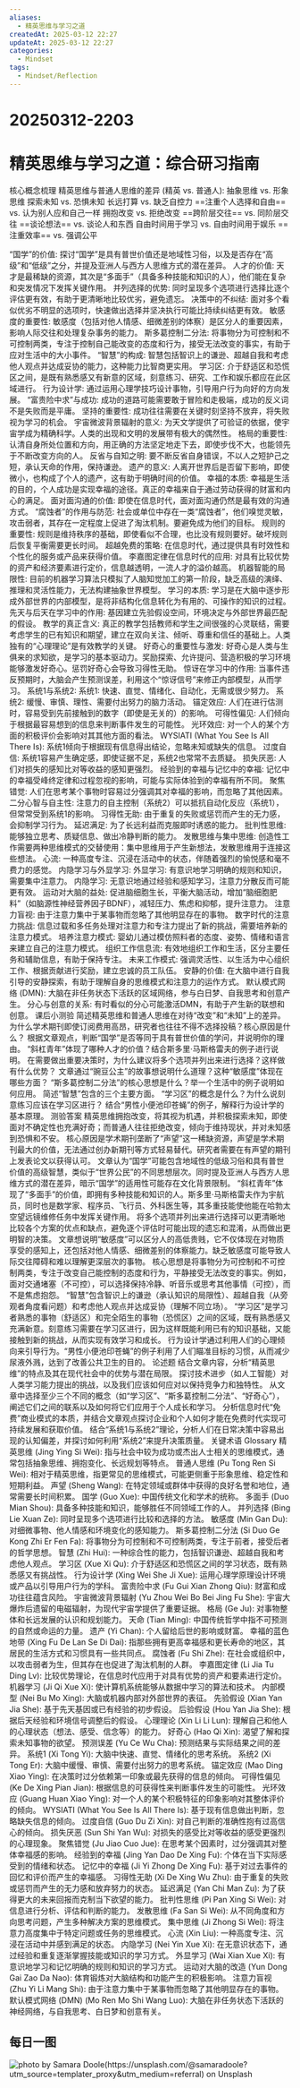 ```yaml
---
aliases:
  - 精英思维与学习之道
createdAt: 2025-03-12 22:27
updateAt: 2025-03-12 22:27
categories:
  - Mindset
tags:
  - Mindset/Reflection
---
```

# 20250312-2203
# 精英思维与学习之道：综合研习指南
核心概念梳理
精英思维与普通人思维的差异 (精英 vs. 普通人):
抽象思维 vs. 形象思维
探索未知 vs. 恐惧未知
长远打算 vs. 缺乏自控力
==注重个人选择和自由== vs. 认为别人应和自己一样
拥抱改变 vs. 拒绝改变
==跨阶层交往== vs. 同阶层交往
==谈论想法== vs. 谈论人和东西
自由时间用于学习 vs. 自由时间用于娱乐
==注重效率== vs. 强调公平



“国学”的价值: 探讨“国学”是具有普世价值还是地域性习俗，以及是否存在“高级”和“低级”之分，并提及亚洲人与西方人思维方式的潜在差异。
人才的价值: 天才是最稀缺的资源，其次是“多面手”（具备多种技能和知识的人），他们能在复杂和突发情况下发挥关键作用。
并列选择的优势: 同时呈现多个选项进行选择比逐个评估更有效，有助于更清晰地比较优劣，避免遗忘。
决策中的不纠结: 面对多个看似优劣不明显的选项时，快速做出选择并坚决执行可能比持续纠结更有效。
敏感度的重要性: 敏感度（包括对他人情感、细微差别的体察）是区分人的重要因素，影响人际交往和处理复杂事务的能力。
斯多葛控制二分法: 将事物分为可控制和不可控制两类，专注于控制自己能改变的态度和行为，接受无法改变的事实，有助于应对生活中的大小事件。
“智慧”的构成: 智慧包括智识上的谦逊、超越自我和考虑他人观点并达成妥协的能力，这种能力比智商更实用。
学习区: 介于舒适区和恐慌区之间，是既有熟悉感又有新意的区域，刻意练习、研究、工作和娱乐都应在此区域进行。
行为设计学: 通过运用心理学技巧设计事物，引导用户行为向好的方向发展。
“富贵险中求”与成功: 成功的道路可能需要敢于冒险和走极端，成功的反义词不是失败而是平庸。
坚持的重要性: 成功往往需要在关键时刻坚持不放弃，将失败视为学习的机会。
宇宙微波背景辐射的意义: 为天文学提供了可验证的依据，使宇宙学成为精确科学。人类的出现和文明的发展带有极大的偶然性。
格局的重要性: 认清自身所处位置和方向，用正确的方法坚定地走下去，即使步伐不大，也能领先于不断改变方向的人。
反省与自知之明: 要不断反省自身错误，不以人之短护己之短，承认天命的作用，保持谦逊。
遗产的意义: 人离开世界后是否留下影响，即使微小，也构成了个人的遗产，这有助于明确时间的价值。
幸福的本质: 幸福是生活的目的，个人成功是实现幸福的途径。真正的幸福来自于通过劳动获得的财富和内心的满足。
面对面沟通的价值: 即使在信息时代，面对面沟通仍然是最有效的沟通方式。
“腐蚀者”的作用与防范: 社会或单位中存在一类“腐蚀者”，他们嗅觉灵敏，攻击弱者，其存在一定程度上促进了淘汰机制。要避免成为他们的目标。
规则的重要性: 规则是维持秩序的基础，即使看似不合理，也比没有规则要好。破坏规则后恢复平衡需要更长时间。
超越免费的策略: 在信息时代，通过提供具有时效性和个性化的服务或产品来获得价值。
李嘉图定律在信息时代的应用: 对具有比较优势的资产和经济要素进行定价，信息越透明，一流人才的溢价越高。
机器智能的局限性: 目前的机器学习算法只模拟了人脑知觉加工的第一阶段，缺乏高级的演绎、推理和灵活性能力，无法构建抽象世界模型。
学习的本质: 学习是在大脑中逐步形成外部世界的内部模型，是将非结构化信息转化为有用的、可操作的知识的过程。
先天与后天在学习中的作用: 基因建立先验假设空间，环境决定与外部世界最匹配的假设。
教学的真正含义: 真正的教学包括教师和学生之间很强的心灵联结，需要考虑学生的已有知识和期望，建立在双向关注、倾听、尊重和信任的基础上。人类独有的“心理理论”是有效教学的关键。
好奇心的重要性与激发: 好奇心是人类与生俱来的求知欲，是学习的基本驱动力。奖励探索、允许提问、营造积极的学习环境能够激发好奇心。惩罚好奇心会导致习得性无助。
惊讶在学习中的作用: 当事件违反预期时，大脑会产生预测误差，利用这个“惊讶信号”来修正内部模型，从而学习。
系统1与系统2:
系统1: 快速、直觉、情绪化、自动化，无需或很少努力。
系统2: 缓慢、审慎、理性、需要付出努力的脑力活动。
锚定效应: 人们在进行估测时，容易受到先前接触到的数字（即使是无关的）的影响。
可得性偏见: 人们倾向于根据最容易想到的信息来判断事件发生的可能性。
光环效应: 对一个人的某个方面的积极评价会影响对其其他方面的看法。
WYSIATI (What You See Is All There Is): 系统1倾向于根据现有信息得出结论，忽略未知或缺失的信息。
过度自信: 系统1容易产生确定感，即使证据不足，系统2也常常不去质疑。
损失厌恶: 人们对损失的感知比对等收益的感知更强烈。
经验到的幸福与记忆中的幸福: 记忆中的幸福受峰终定律和过程忽视的影响，可能与实际体验到的幸福有所不同。
聚焦错觉: 人们在思考某个事物时容易过分强调其对幸福的影响，而忽略了其他因素。
二分心智与自主性: 注意力的自主控制（系统2）可以抵抗自动化反应（系统1），但常常受到系统1的影响。
习得性无助: 由于重复的失败或惩罚而产生的无力感，会抑制学习行为。
延迟满足: 为了长远利益而克服即时诱惑的能力。
批判性思维: 能够独立思考、质疑信息、做出冷静判断的能力。
发散思维与集中思维: 创造性工作需要两种思维模式的交替使用：集中思维用于产生新想法，发散思维用于连接这些想法。
心流: 一种高度专注、沉浸在活动中的状态，伴随着强烈的愉悦感和毫不费力的感觉。
内隐学习与外显学习:
外显学习: 有意识地学习明确的规则和知识，需要集中注意力。
内隐学习: 无意识地通过经验和感知学习，注意力分散反而可能更有效。
运动对大脑的益处: 促进脑细胞生长，平衡大脑活动，增加“脑细胞肥料”（如脑源性神经营养因子BDNF），减轻压力、焦虑和抑郁，提升注意力。
注意力盲视: 由于注意力集中于某事物而忽略了其他明显存在的事物。
数字时代的注意力挑战: 信息过载和多任务处理对注意力和专注力提出了新的挑战，需要培养新的注意力模式。
培养注意力模式: 婴幼儿通过模仿照料者的态度、姿势、情绪和语言来建立自己的注意力模式。
组织工作信息流: 有效地组织工作和生活，区分主要任务和辅助信息，有助于保持专注。
未来工作模式: 强调灵活性、以生活为中心组织工作、根据贡献进行奖励，建立忠诚的员工队伍。
安静的价值: 在大脑中进行自我引导的安静探索，有助于理解自身的思维模式和注意力的运作方式。
默认模式网络 (DMN): 大脑在非任务状态下活跃的区域网络，参与白日梦、自我思考和创意产生。
分心与创意的关系: 有时看似的分心可能激活DMN，有助于产生新的联想和创意。
课后小测验
简述精英思维和普通人思维在对待“改变”和“未知”上的差异。
为什么学术期刊即使订阅费用高昂，研究者也往往不得不选择投稿？核心原因是什么？
根据文章观点，判断“国学”是否等同于具有普世价值的学问，并说明你的理由。
“斜杠青年”体现了哪种人才的价值？结合斯多里·马斯格雷夫的例子进行说明。
在需要做出重要决策时，为什么建议将多个选项并列出来进行选择？这样做有什么优势？
文章通过“豌豆公主”的故事想说明什么道理？这种“敏感度”体现在哪些方面？
“斯多葛控制二分法”的核心思想是什么？举一个生活中的例子说明如何应用。
简述“智慧”包含的三个主要方面。
“学习区”的概念是什么？为什么说刻意练习应该在学习区进行？
结合“男性小便池印苍蝇”的例子，解释行为设计学的基本原理。
测验答案
精英思维拥抱改变，将其视为机遇，并积极探索未知，即使面对不确定性也充满好奇；而普通人往往拒绝改变，倾向于维持现状，并对未知感到恐惧和不安。
核心原因是学术期刊垄断了“声望”这一稀缺资源，声望是学术期刊最大的价值，无法通过创办新期刊等方式轻易替代。研究者需要在有声望的期刊上发表论文以获得认可。
文章认为“国学”可能包含地域性的低级习俗和具有普世价值的高级智慧，类似于“世界公民”的不同思想层次。同时提及亚洲人与西方人思维方式的潜在差异，暗示“国学”的适用性可能存在文化背景限制。
“斜杠青年”体现了“多面手”的价值，即拥有多种技能和知识的人。斯多里·马斯格雷夫作为宇航员，同时也是数学家、程序员、飞行员、外科医生等，其多重技能使他能在哈勃太空望远镜维修任务中发挥关键作用。
将多个选项并列出来进行选择可以更清晰地比较各个方案的优点和缺点，避免逐个评估时可能出现的遗忘和混淆，从而做出更明智的决策。
文章想说明“敏感度”可以区分人的高低贵贱，它不仅体现在对物质享受的感知上，还包括对他人情感、细微差别的体察能力。缺乏敏感度可能导致人际交往障碍和难以理解更深层次的事物。
核心思想是将事物分为可控制和不可控制两类，专注于改变自己能控制的态度和行为，平静接受无法改变的事实。例如，面对交通堵塞（不可控），可以选择保持冷静、听音乐或思考其他事情（可控），而不是焦虑抱怨。
“智慧”包含智识上的谦逊（承认知识的局限性）、超越自我（从旁观者角度看问题）和考虑他人观点并达成妥协（理解不同立场）。
“学习区”是学习者熟悉的事物（舒适区）和完全陌生的事物（恐慌区）之间的区域，既有熟悉感又充满新意。刻意练习需要在学习区进行，因为这样既能利用已有的知识基础，又能接触到新的挑战，从而实现有效学习和成长。
行为设计学通过利用人们的心理倾向来引导行为。“男性小便池印苍蝇”的例子利用了人们瞄准目标的习惯，从而减少尿液外溅，达到了改善公共卫生的目的。
论述题
结合文章内容，分析“精英思维”的特点及其在现代社会中的优势与潜在局限。
探讨技术进步（如人工智能）对人类学习能力提出的挑战，以及我们应该如何应对以保持竞争力和独特性。
从文章中选择至少三个不同的概念（如“学习区”、“斯多葛控制二分法”、“好奇心”），阐述它们之间的联系以及如何将它们应用于个人成长和学习。
分析信息时代“免费”商业模式的本质，并结合文章观点探讨企业和个人如何才能在免费时代实现可持续发展和获取价值。
结合“系统1与系统2”理论，分析人们在日常决策中容易出现的认知偏差，并探讨如何利用“系统2”来提升决策质量。
关键术语 Glossary
精英思维 (Jing Ying Si Wei): 指与社会中较为成功或杰出人士相关的思维模式，通常包括抽象思维、拥抱变化、长远规划等特点。
普通人思维 (Pu Tong Ren Si Wei): 相对于精英思维，指更常见的思维模式，可能更侧重于形象思维、稳定性和短期利益。
声望 (Sheng Wang): 在特定领域或群体中获得的良好名誉和地位，通常需要长时间积累。
国学 (Guo Xue): 中国传统文化和学术的统称。
多面手 (Duo Mian Shou): 具备多种技能和知识，能够胜任不同领域工作的人。
并列选择 (Bing Lie Xuan Ze): 同时呈现多个选项进行比较和选择的方法。
敏感度 (Min Gan Du): 对细微事物、他人情感和环境变化的感知能力。
斯多葛控制二分法 (Si Duo Ge Kong Zhi Er Fen Fa): 将事物分为可控制和不可控制两类，专注于前者，接受后者的哲学思想。
智慧 (Zhi Hui): 一种综合性的能力，包括智识谦逊、超越自我和考虑他人观点。
学习区 (Xue Xi Qu): 介于舒适区和恐慌区之间的学习状态，既有熟悉感又有挑战性。
行为设计学 (Xing Wei She Ji Xue): 运用心理学原理设计环境或产品以引导用户行为的学科。
富贵险中求 (Fu Gui Xian Zhong Qiu): 财富和成功往往蕴含风险。
宇宙微波背景辐射 (Yu Zhou Wei Bo Bei Jing Fu She): 宇宙大爆炸后遗留的电磁辐射，为现代宇宙学提供了重要证据。
格局 (Ge Ju): 对事物整体和长远发展的认识和规划能力。
天命 (Tian Ming): 中国传统哲学中指不可预测的自然或命运的力量。
遗产 (Yi Chan): 个人留给后世的影响或财富。
幸福的蓝色地带 (Xing Fu De Lan Se Di Dai): 指那些拥有更高幸福感和更长寿命的地区，其居民的生活方式和习惯具有一些共同点。
腐蚀者 (Fu Shi Zhe): 在社会或组织中，以攻击弱者为生，但其存在也促进了淘汰机制的人群。
李嘉图定律 (Li Jia Tu Ding Lv): 比较优势理论，在信息时代应用于对具有优势的资产和要素进行定价。
机器学习 (Ji Qi Xue Xi): 使计算机系统能够从数据中学习的算法和技术。
内部模型 (Nei Bu Mo Xing): 大脑或机器内部对外部世界的表征。
先验假设 (Xian Yan Jia She): 基于先天基因或已有经验的初步假设。
后验假设 (Hou Yan Jia She): 根据后天经验和环境信号调整后的假设。
心理理论 (Xin Li Li Lun): 理解自己和他人的心理状态（想法、感受、信念等）的能力。
好奇心 (Hao Qi Xin): 渴望了解和探索未知事物的欲望。
预测误差 (Yu Ce Wu Cha): 预测结果与实际结果之间的差异。
系统1 (Xi Tong Yi): 大脑中快速、直觉、情绪化的思考系统。
系统2 (Xi Tong Er): 大脑中缓慢、审慎、需要付出努力的思考系统。
锚定效应 (Mao Ding Xiao Ying): 在决策时过分依赖第一印象或最先获得的信息的倾向。
可得性偏见 (Ke De Xing Pian Jian): 根据信息的可获得性来判断事件发生的可能性。
光环效应 (Guang Huan Xiao Ying): 对一个人的某个积极特征的印象影响对其整体评价的倾向。
WYSIATI (What You See Is All There Is): 基于现有信息做出判断，忽略缺失信息的倾向。
过度自信 (Guo Du Zi Xin): 对自己判断的准确性抱有过高信心的倾向。
损失厌恶 (Sun Shi Yan Wu): 对损失的感受比对等收益的感受更强烈的心理现象。
聚焦错觉 (Ju Jiao Cuo Jue): 在思考某个因素时，过分强调其对整体幸福感的影响。
经验到的幸福 (Jing Yan Dao De Xing Fu): 个体在当下实际感受到的情绪和状态。
记忆中的幸福 (Ji Yi Zhong De Xing Fu): 基于对过去事件的回忆和评价而产生的幸福感。
习得性无助 (Xi De Xing Wu Zhu): 由于重复的失败或惩罚而产生的无力感和放弃努力的状态。
延迟满足 (Yan Chi Man Zu): 为了获得更大的未来回报而克制当下欲望的能力。
批判性思维 (Pi Pan Xing Si Wei): 对信息进行分析、评估和判断的能力。
发散思维 (Fa San Si Wei): 从不同角度和方向思考问题，产生多种解决方案的思维模式。
集中思维 (Ji Zhong Si Wei): 将注意力高度集中于特定问题或任务的思维模式。
心流 (Xin Liu): 一种高度专注、沉浸在活动中并感到满足的状态。
内隐学习 (Nei Yin Xue Xi): 在无意识状态下，通过经验和重复逐渐掌握技能或知识的学习方式。
外显学习 (Wai Xian Xue Xi): 有意识地学习和记忆明确的规则和知识的学习方式。
运动对大脑的改造 (Yun Dong Gai Zao Da Nao): 体育锻炼对大脑结构和功能产生的积极影响。
注意力盲视 (Zhu Yi Li Mang Shi): 由于注意力集中于某事物而忽略了其他明显存在的事物。
默认模式网络 (DMN) (Mo Ren Mo Shi Wang Luo): 大脑在非任务状态下活跃的神经网络，与自我思考、白日梦和创意有关。

## 每日一图
![photo by Samara Doole(https://unsplash.com/@samaradoole?utm_source=templater_proxy&utm_medium=referral) on Unsplash](https://images.unsplash.com/photo-1495081703108-1fdad36fcb5a?crop=entropy&cs=srgb&fm=jpg&ixid=M3w2NDU1OTF8MHwxfHJhbmRvbXx8fHx8fHx8fDE3NDE3ODk2NTR8&ixlib=rb-4.0.3&q=85&w=800&h=800)
